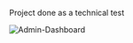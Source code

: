 Project done as a technical test



![Admin-Dashboard](https://user-images.githubusercontent.com/79769638/215355523-ea76127c-6af3-4bba-a44d-72cc5d4380f1.png)
